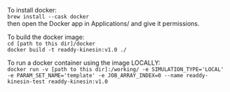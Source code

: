 To install docker:<br/>
`brew install --cask docker`<br/>
then open the Docker app in Applications/ and give it permissions.

To build the docker image:<br/>
`cd [path to this dir]/docker`<br/>
`docker build -t readdy-kinesin:v1.0 ./`

To run a docker container using the image LOCALLY:<br/>
`docker run -v [path to this dir]:/working/ -e SIMULATION_TYPE='LOCAL' -e PARAM_SET_NAME='template' -e JOB_ARRAY_INDEX=0 --name readdy-kinesin-test readdy-kinesin:v1.0`